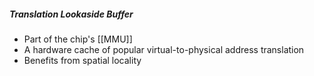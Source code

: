 ##### Translation Lookaside Buffer
- Part of the chip's [[MMU]]
- A hardware cache of popular virtual-to-physical address translation
- Benefits from spatial locality